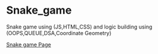 # Snake_game
Snake game using (JS,HTML,CSS) and logic building using (OOPS,QUEUE,DSA,Coordinate Geometry)   


[Snake game Page](https://manthanchoudhury.github.io/Snake_game_project/)
